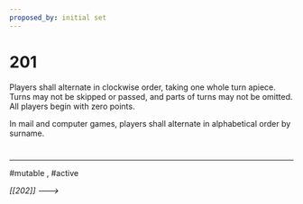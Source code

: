 ```yaml
---
proposed_by: initial set
---
```

# 201
Players shall alternate in clockwise order, taking one whole turn apiece. Turns may not be skipped or passed, and parts of turns may not be omitted. All players begin with zero points.

In mail and computer games, players shall alternate in alphabetical order by surname.

#
---
#mutable , #active

*[[202]] --->*